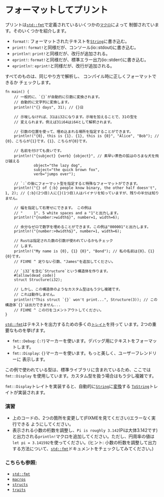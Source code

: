 # フォーマットしてプリント

プリントは[`std::fmt`][fmt]で定義されているいくつかの[`マクロ`][macros]によって
制御されています。そのいくつかを紹介します。

* `format!`: フォーマットされたテキストを[`String`][string]に書き込む。
* `print!`: `format!`と同様だが、コンソール(io::stdout)に書き込む。
* `println!`: `print!`と同様だが、改行が追加される。
* `eprint!`: `format!`と同様だが、標準エラー出力(io::stderr)に書き込む。
* `eprintln!`: `eprint!`と同様だが、改行が追加される。

すべてのものは、同じやり方で解析し、 コンパイル時に正しくフォーマットできるか
チェックします。

```rust,editable,ignore,mdbook-runnable
fn main() {
    // 一般的に、`{}`が自動的に引数に変換されます。
    // 自動的に文字列に変換します。
    println!("{} days", 31); // {}日

    // 示唆しなければ、31はi32になります。示唆を加えることで、31の型を
    // 変えられます。例えば31i64はi64として解釈されます。

    // 引数の位置を使って、埋め込まれる場所を指定することができます。
    println!("{0}, this is {1}. {1}, this is {0}", "Alice", "Bob"); // {0}、こちらが{1}です。{1}、こちらが{0}です。

    // 名前を付けても良いです。
    println!("{subject} {verb} {object}", // 素早い茶色の狐はのろまな犬を飛び越える
             object="the lazy dog",
             subject="the quick brown fox",
             verb="jumps over");

    // `:`の後にフォーマット型を指定すると特殊なフォーマットができます。
    println!("{} of {:b} people know binary, the other half doesn't", 1, 2); // {:b}(2つ目)人に{}(1つ目)人はバイナリを知っていますが、残りの半分は知りません。

    // 幅を指定して右寄せにできます。 この例は
    // "     1". 5 white spaces and a "1"と出力します。
    println!("{number:>width$}", number=1, width=6);

    // 余分なゼロで数字を埋めることができます。この例は"000001"と出力します。
    println!("{number:>0width$}", number=1, width=6);

    // Rustは指定された数の引数が使われているかもチェック
    // します。
    println!("My name is {0}, {1} {0}", "Bond"); // 私の名前は{0}、{1} {0}です。
    // FIXME ^ 足りない引数、"James"を追加してください。

    // `i32`を含む`Structure`という構造体を作ります。
    #[allow(dead_code)]
    struct Structure(i32);

    // しかし、この構造体のようなカスタム型はもう少し複雑です。
    // これは動作しません。
    println!("This struct `{}` won't print...", Structure(3)); // この構造体`{}`は出力できません...
    // FIXME ^ この行をコメントアウトしてください。
}
```

[`std::fmt`][fmt]はテキストを出力するための多くの[`トレイト`][traits]を持って
います。2つの重要なものを挙げます。

* `fmt::Debug`: `{:?}`マーカーを使います。デバッグ用にテキストをフォーマットします。
* `fmt::Display`: `{}`マーカーを使います。もっと美しく、ユーザーフレンドリーに
表示します。

この例で使われている型は、標準ライブラリに含まれているため、ここでは`fmt::Display`
を使用しています。カスタム型を扱う場合はもう少し複雑です。

`fmt::Display`トレイトを実装すると、自動的に[`String`][string]に[変換][convert]する
[`ToString`]トレイトが実装されます。

### 演習

 * 上のコードの、2つの箇所を変更して(FIXMEを見てください)エラーなく実行できる
   ようにしてください。
 * 表示される小数の桁数を調整し、`Pi is roughly 3.142`(Piは大体3.142です)
   と出力される`println!`マクロを追加してください。ただし、円周率の値は
   `let pi = 3.141592`を使ってください。(ヒント: 小数の桁数を調整して出力
   する方法について、[`std::fmt`][fmt]ドキュメントをチェックしてみてください。)

### こちらも参照:

- [`std::fmt`][fmt]
- [`macros`][macros]
- [`structs`][structs]
- [`traits`][traits]

[fmt]: https://doc.rust-lang.org/std/fmt/
[macros]: ../macros.md
[string]: ../std/str.md
[structs]: ../custom_types/structs.md
[traits]: https://doc.rust-lang.org/std/fmt/#formatting-traits
[`ToString`]: https://doc.rust-lang.org/std/string/trait.ToString.html
[convert]: ../conversion/string.md
